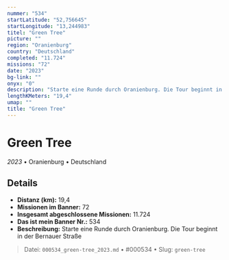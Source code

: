 ```yaml
---
nummer: "534"
startLatitude: "52,756645"
startLongitude: "13,244983"
titel: "Green Tree"
picture: ""
region: "Oranienburg"
country: "Deutschland"
completed: "11.724"
missions: "72"
date: "2023"
bg-link: ""
onyx: "0"
description: "Starte eine Runde durch Oranienburg. Die Tour beginnt in der Bernauer Straße"
lengthKMeters: "19,4"
umap: ""
title: "Green Tree"
---
```

# Green Tree

*2023* • Oranienburg • Deutschland



## Details
- **Distanz (km):** 19,4
- **Missionen im Banner:** 72
- **Insgesamt abgeschlossene Missionen:** 11.724
- **Das ist mein Banner Nr.:** 534
- **Beschreibung:** Starte eine Runde durch Oranienburg. Die Tour beginnt in der Bernauer Straße



> Datei: `000534_green-tree_2023.md` • #000534 • Slug: `green-tree`
